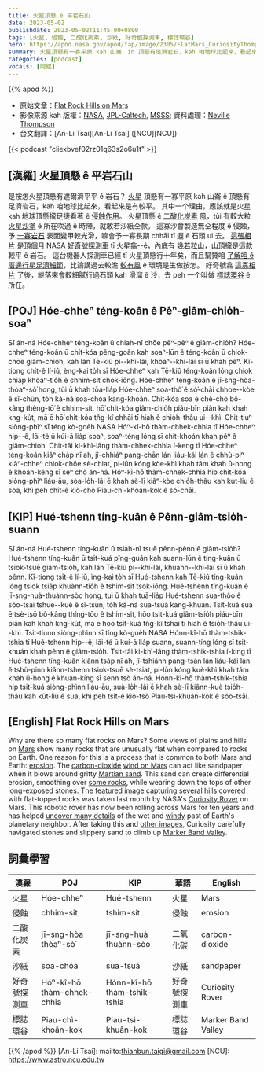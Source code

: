 ```yaml
---
title: 火星頂懸 ê 平岩石山
date: 2023-05-02
publishdate: 2023-05-02T11:45:00+0800
tags: [火星, 侵蝕, 二酸化炭素, 沙紙, 好奇號探測車, 標誌環谷]
hero: https://apod.nasa.gov/apod/fap/image/2305/FlatMars_CuriosityThompson_1080.jpg
summary: 火星頂懸有一寡平原 kah 山崙，in 頂懸有足濟岩石，kah 咱地球比起來，看起來是有較平。
categories: [podcast]
vocals: [阿錕]
---
```


{{% apod %}}

- 原始文章：[Flat Rock Hills on Mars](https://apod.nasa.gov/apod/ap230502.html)
- 影像來源 kah 版權：[NASA](https://www.nasa.gov/), [JPL-Caltech](https://www.jpl.nasa.gov/), [MSSS](https://www.msss.com/); 資料處理：[Neville Thompson](https://www.flickr.com/people/nev-t/)
- 台文翻譯：[An-Li Tsai][An-Li Tsai] ([NCU][NCU])

{{< podcast "cliexbvef02rz01q63s2o6u1t" >}}

## [漢羅] 火星頂懸 ê 平岩石山
是按怎火星頂懸有遮爾濟平平 ê 岩石？
[火星][Mars] 頂懸有一寡平原 kah 山崙 ê 頂懸有足濟岩石，kah 咱地球比起來，看起來是有較平。
其中一个理由，應該就是火星 kah 地球頂懸攏足捷看著 ê [侵蝕作用][erosion]。
火星頂懸 ê [二酸化炭素][carbon-dioxide] [風][wind on Mars]，tùi 有較大粒 [火星沙塗][Martian sand] ê 所在吹過 ê 時陣，就敢若沙紙仝款。
這寡沙會製造無仝程度 ê 侵蝕，予 [一寡岩石][some rocks] 表面變甲較光滑，嘛會予一寡長期 chhāi tī 遐 ê 石頭 ui 去。
[這張相片][featured image] 是頂個月 NASA [好奇號探測車][Curiosity Rover] tī 火星翕--ê，內底有 [幾若粒山][several hills]，山頂攏是這款較平 ê 岩石。
這台機器人探測車已經 tī 火星頂懸行十年矣，而且幫贊咱 [了解咱 ê 厝邊行星足濟細節][uncover many details]，比論講過去較澹 [較有風][windy] ê 環境是生做按怎。
好奇號翕 [這寡相片][other images] 了後，紲落來會較細膩行過石頭 kah 滑溜 ê 沙，去 peh 一个叫做 [標誌環谷][Marker Band Valley] ê 所在。

## [POJ] Hóe-chheⁿ téng-koân ê Pêⁿ-giâm-chio̍h-soaⁿ
Sī án-ná Hóe-chheⁿ téng-koân ū chiah-nī chōe pêⁿ-pêⁿ ê giâm-chio̍h?
Hóe-chheⁿ téng-koân ū chi̍t-kóa pêng-goân kah soaⁿ-lūn ê téng-koân ū chiok-chōe giâm-chio̍h, kah lán Tē-kiû pí--khí-lâi, khòaⁿ--khí-lâi sī ū khah pêⁿ.
Kî-tiong chi̍t-ê lí-iû, èng-kai to̍h sī Hóe-chheⁿ kah Tē-kiû téng-koân lóng chiok chia̍p khòaⁿ-tio̍h ê chhim-sit chok-iōng.
Hóe-chheⁿ téng-koân ê jī-sng-hòa-thòaⁿ-sò͘ hong, tùi ū khah tōa-lia̍p Hóe-chheⁿ soa-thô͘ ê só͘-chāi chhoe--kòe ê sî-chūn, to̍h ká-ná soa-chóa kāng-khoán.
Chit-kóa soa ē chè-chō bô-kâng thêng-tō͘ ê chhim-sit, hō͘ chi̍t-kóa giâm-chio̍h piáu-bīn piàn kah khah kng-ku̍t, mā ē hō͘ chi̍t-kóa tn̂g-kî chhāi tī hiah ê chio̍h-thâu ui--khì.
Chit-tiuⁿ siòng-phìⁿ sī téng kò-goe̍h NASA Hóⁿ-kî-hō thàm-chhek-chhia tī Hóe-chheⁿ hip--ê, lāi-té ū kúi-ā lia̍p soaⁿ, soaⁿ-téng lóng sī chit-khoán khah pêⁿ ê giâm-chio̍h.
Chit-tâi ki-khì-lâng thàm-chhek-chhia í-keng tī Hóe-chheⁿ téng-koân kiâⁿ cha̍p nî ah, jî-chhiáⁿ pang-chān lán liáu-kái lán ê chhù-piⁿ kiâⁿ-chheⁿ chiok-chōe sè-chiat, pí-lūn kóng kòe-khì khah tâm khah ū-hong ê khoân-kéng sī seⁿ chò án-ná.
Hóⁿ-kî-hō thàm-chhek-chhia hip chit-kóa siòng-phìⁿ liáu-āu, sòa-lo̍h-lâi ē khah sè-lī kiâⁿ-kòe chio̍h-thâu kah ku̍t-liu ê soa, khì peh chi̍t-ê kiò-chò Piau-chì-khoân-kok ê só͘-chāi.

## [KIP] Hué-tshenn tíng-kuân ê Pênn-giâm-tsio̍h-suann
Sī án-ná Hué-tshenn tíng-kuân ū tsiah-nī tsuē pênn-pênn ê giâm-tsio̍h?
Hué-tshenn tíng-kuân ū tsi̍t-kuá pîng-guân kah suann-lūn ê tíng-kuân ū tsiok-tsuē giâm-tsio̍h, kah lán Tē-kiû pí--khí-lâi, khuànn--khí-lâi sī ū khah pênn.
Kî-tiong tsi̍t-ê lí-iû, ìng-kai to̍h sī Hué-tshenn kah Tē-kiû tíng-kuân lóng tsiok tsia̍p khuànn-tio̍h ê tshim-sit tsok-iōng.
Hué-tshenn tíng-kuân ê jī-sng-huà-thuànn-sòo hong, tuì ū khah tuā-lia̍p Hué-tshenn sua-thôo ê sóo-tsāi tshue--kuè ê sî-tsūn, to̍h ká-ná sua-tsuá kāng-khuán.
Tsit-kuá sua ē tsè-tsō bô-kâng thîng-tōo ê tshim-sit, hōo tsi̍t-kuá giâm-tsio̍h piáu-bīn piàn kah khah kng-ku̍t, mā ē hōo tsi̍t-kuá tn̂g-kî tshāi tī hiah ê tsio̍h-thâu ui--khì.
Tsit-tiunn siòng-phìnn sī tíng kò-gue̍h NASA Hónn-kî-hō thàm-tshik-tshia tī Hué-tshenn hip--ê, lāi-té ū kuí-ā lia̍p suann, suann-tíng lóng sī tsit-khuán khah pênn ê giâm-tsio̍h.
Tsit-tâi ki-khì-lâng thàm-tshik-tshia í-king tī Hué-tshenn tíng-kuân kiânn tsa̍p nî ah, jî-tshiánn pang-tsān lán liáu-kái lán ê tshù-pinn kiânn-tshenn tsiok-tsuē sè-tsiat, pí-lūn kóng kuè-khì khah tâm khah ū-hong ê khuân-kíng sī senn tsò án-ná.
Hónn-kî-hō thàm-tshik-tshia hip tsit-kuá siòng-phìnn liáu-āu, suà-lo̍h-lâi ē khah sè-lī kiânn-kuè tsio̍h-thâu kah ku̍t-liu ê sua, khì peh tsi̍t-ê kiò-tsò Piau-tsì-khuân-kok ê sóo-tsāi.

## [English] Flat Rock Hills on Mars

Why are there so many flat rocks on Mars?
Some views of plains and hills on [Mars][Mars] show many rocks that are unusually flat when compared to rocks on Earth.
One reason for this is a process that is common to both Mars and Earth: [erosion][erosion].
The [carbon-dioxide][carbon-dioxide] [wind on Mars][wind on Mars] can act like sandpaper when it blows around gritty [Martian sand][Martian sand].
This sand can create differential erosion, smoothing over [some rocks][some rocks], while wearing down the tops of other long-exposed stones.
The [featured image][featured image] capturing [several hills][several hills] covered with flat-topped rocks was taken last month by NASA's [Curiosity Rover][Curiosity Rover] on Mars.
This robotic rover has now been rolling across Mars for ten years and has helped [uncover many details][uncover many details] of the wet and [windy][windy] past of Earth's planetary neighbor.
After taking this and [other images][other images], Curiosity carefully navigated stones and slippery sand to climb up [Marker Band Valley][Marker Band Valley].

## 詞彙學習

|漢羅|POJ|KIP|華語|English|
|-|-|-|-|-|
|火星|Hóe-chheⁿ|Hué-tshenn|火星|Mars|
|侵蝕|chhim-sit|tshim-sit|侵蝕|erosion|
|二酸化炭素|jī-sng-hòa thòaⁿ-sò͘|jī-sng-huà thuànn-sòo|二氧化碳|carbon-dioxide|
|沙紙|soa-chóa|sua-tsuá|沙紙|sandpaper|
|好奇號探測車|Hóⁿ-kî-hō thàm-chhek-chhia|Hónn-kî-hō thàm-tshik-tshia|好奇號探測車|Curiosity Rover|
|標誌環谷|Piau-chì-khoân-kok|Piau-tsì-khuân-kok|標誌環谷|Marker Band Valley|

{{% /apod %}}
[An-Li Tsai]: mailto:thianbun.taigi@gmail.com
[NCU]: https://www.astro.ncu.edu.tw

[copyright]: https://apod.nasa.gov/apod/fap/lib/about_apod.html#srapply
[License]: https://creativecommons.org/licenses/by/2.0/

[Mars]:https://solarsystem.nasa.gov/planets/mars/in-depth/
[erosion]:https://en.wikipedia.org/wiki/Erosion
[carbon-dioxide]:https://solarsystem.nasa.gov/planets/mars/in-depth/#otp_atmosphere
[wind on Mars]:https://apod.nasa.gov/apod/ap150303.html
[Martian sand]:https://apod.nasa.gov/apod/ap190924.html
[some rocks]:https://geology.com/stories/13/rocks-on-mars/
[featured image]:https://www.flickr.com/photos/nev-t/52814100597/in/pool-apods/
[several hills]:https://mars.nasa.gov/resources/27373/n_r000_3783_edr100cylasb2208_autolm1/
[Curiosity Rover]:https://mars.nasa.gov/msl/home/
[uncover many details]:https://mars.nasa.gov/msl/mission/science/results/
[windy]:https://apod.nasa.gov/apod/ap011017.html
[other images]:https://mars.nasa.gov/resources/27294/curiositys-360-degree-view-of-marker-band-valley/
[Marker Band Valley]:https://mars.nasa.gov/msl/mission-updates/?month=4&year=2023
